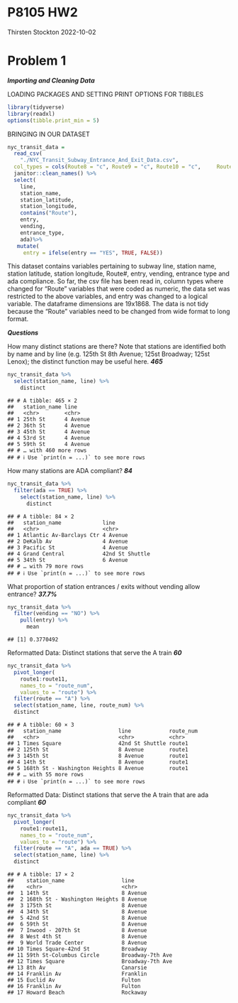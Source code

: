 P8105 HW2
================
Thirsten Stockton
2022-10-02

# Problem 1

***Importing and Cleaning Data***

LOADING PACKAGES AND SETTING PRINT OPTIONS FOR TIBBLES

``` r
library(tidyverse)
library(readxl)
options(tibble.print_min = 5)
```

BRINGING IN OUR DATASET

``` r
nyc_transit_data = 
  read_csv(
    "./NYC_Transit_Subway_Entrance_And_Exit_Data.csv",
  col_types = cols(Route8 = "c", Route9 = "c", Route10 = "c",     Route11 = "c"))%>%
  janitor::clean_names() %>%
  select(
    line,
    station_name,
    station_latitude,
    station_longitude,
    contains("Route"),
    entry,
    vending,
    entrance_type,
    ada)%>%
   mutate(
     entry = ifelse(entry == "YES", TRUE, FALSE))
```

This dataset contains variables pertaining to subway line, station name,
station latitude, station longitude, Route#, entry, vending, entrance
type and ada compliance. So far, the csv file has been read in, column
types where changed for “Route” variables that were coded as numeric,
the data set was restricted to the above variables, and entry was
changed to a logical variable. The dataframe dimensions are 19x1868. The
data is not tidy because the “Route” variables need to be changed from
wide format to long format.

***Questions***

How many distinct stations are there? Note that stations are identified
both by name and by line (e.g. 125th St 8th Avenue; 125st Broadway;
125st Lenox); the distinct function may be useful here. ***465***

``` r
nyc_transit_data %>% 
  select(station_name, line) %>% 
    distinct
```

    ## # A tibble: 465 × 2
    ##   station_name line    
    ##   <chr>        <chr>   
    ## 1 25th St      4 Avenue
    ## 2 36th St      4 Avenue
    ## 3 45th St      4 Avenue
    ## 4 53rd St      4 Avenue
    ## 5 59th St      4 Avenue
    ## # … with 460 more rows
    ## # ℹ Use `print(n = ...)` to see more rows

How many stations are ADA compliant? ***84***

``` r
nyc_transit_data %>% 
  filter(ada == TRUE) %>% 
    select(station_name, line) %>% 
      distinct
```

    ## # A tibble: 84 × 2
    ##   station_name             line           
    ##   <chr>                    <chr>          
    ## 1 Atlantic Av-Barclays Ctr 4 Avenue       
    ## 2 DeKalb Av                4 Avenue       
    ## 3 Pacific St               4 Avenue       
    ## 4 Grand Central            42nd St Shuttle
    ## 5 34th St                  6 Avenue       
    ## # … with 79 more rows
    ## # ℹ Use `print(n = ...)` to see more rows

What proportion of station entrances / exits without vending allow
entrance? ***37.7%***

``` r
nyc_transit_data %>% 
  filter(vending == "NO") %>% 
    pull(entry) %>% 
      mean
```

    ## [1] 0.3770492

Reformatted Data: Distinct stations that serve the A train ***60***

``` r
nyc_transit_data %>% 
  pivot_longer(
    route1:route11,
    names_to = "route_num",
    values_to = "route") %>% 
  filter(route == "A") %>% 
  select(station_name, line, route_num) %>% 
  distinct
```

    ## # A tibble: 60 × 3
    ##   station_name                  line            route_num
    ##   <chr>                         <chr>           <chr>    
    ## 1 Times Square                  42nd St Shuttle route1   
    ## 2 125th St                      8 Avenue        route1   
    ## 3 145th St                      8 Avenue        route1   
    ## 4 14th St                       8 Avenue        route1   
    ## 5 168th St - Washington Heights 8 Avenue        route1   
    ## # … with 55 more rows
    ## # ℹ Use `print(n = ...)` to see more rows

Reformatted Data: Distinct stations that serve the A train that are ada
compliant ***60***

``` r
nyc_transit_data %>% 
  pivot_longer(
    route1:route11,
    names_to = "route_num",
    values_to = "route") %>% 
  filter(route == "A", ada == TRUE) %>% 
  select(station_name, line) %>% 
  distinct
```

    ## # A tibble: 17 × 2
    ##    station_name                  line            
    ##    <chr>                         <chr>           
    ##  1 14th St                       8 Avenue        
    ##  2 168th St - Washington Heights 8 Avenue        
    ##  3 175th St                      8 Avenue        
    ##  4 34th St                       8 Avenue        
    ##  5 42nd St                       8 Avenue        
    ##  6 59th St                       8 Avenue        
    ##  7 Inwood - 207th St             8 Avenue        
    ##  8 West 4th St                   8 Avenue        
    ##  9 World Trade Center            8 Avenue        
    ## 10 Times Square-42nd St          Broadway        
    ## 11 59th St-Columbus Circle       Broadway-7th Ave
    ## 12 Times Square                  Broadway-7th Ave
    ## 13 8th Av                        Canarsie        
    ## 14 Franklin Av                   Franklin        
    ## 15 Euclid Av                     Fulton          
    ## 16 Franklin Av                   Fulton          
    ## 17 Howard Beach                  Rockaway
